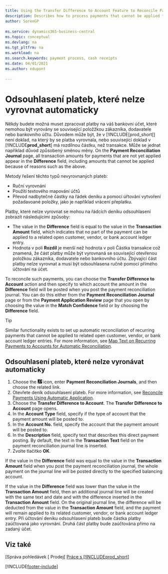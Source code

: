 ```yaml
---
title: Using the Transfer Difference to Account Feature to Reconcile Payments
description: Describes how to process payments that cannot be applied to a document, for example, when an exchange rate causes amounts to differ.
author: SorenGP

ms.service: dynamics365-business-central
ms.topic: conceptual
ms.devlang: na
ms.tgt_pltfrm: na
ms.workload: na
ms.search.keywords: payment process, cash receipts
ms.date: 04/01/2021
ms.author: edupont

---
```

# Odsouhlasení plateb, které nelze vyrovnat automaticky
Někdy budete možná muset zpracovat platby na váš bankovní účet, které nemohou být vyrovány se související položžkou zákazníka, dodavatele nebo bankovního účtu. Důvodem může být, že v [!INCLUDE[prod_short[] není doklad, na který by se platba vyrovnala, nebo související doklad v  [!INCLUDE**prod_short**] má rozdílnou částku, než transakce. Může se jednat například důvod způsobený směnou měny. On the **Payment Reconciliation Journal** page, all transaction amounts for payments that are not yet applied appear in the **Difference** field, including amounts that cannot be applied because of reasons such as the above.

Metody řešení těchto typů nevyrovnaných plateb:
* Ruční vyrovnání
* Použítí textového mapování účtů
* Převod nadbytečné částky na řádek deníku a pomocí úřtování vytvoření požadavoané položky, jako je například vrácení přeplatku.

Platby, které nelze vyrovnat se mohou na řádcích deníku odsouhlasení zobrazít následujícími způsoby:

* The value in the **Difference** field is equal to the value in the **Transaction Amount** field, which indicates that no part of the payment can be applied to a related open customer, vendor, or bank account ledger entry.
* Hodnota v poli **Rozdíl** je menší než hodnota v poli <x3/>Částka transakce<x4/> což znamená, že část platby může být vyrovnaná se související otevřenou položkou zákazníka, dodavatele nebo bankovního účtu. Zbývající část platby nelze vyrovnat a musí být odsouhlasena ručně pomocí přímého účtování na účet.

To reconcile such payments, you can choose the **Transfer Difference to Account** action and then specify to which account the amount in the **Difference** field will be posted when you post the payment reconciliation journal. You can do this either from the **Payment Reconciliation Journal** page or from the **Payment Application Review** page that you open by choosing the value in the **Match Confidence** field or by choosing the **Difference** field.

> [!TIP]  
> Similar functionality exists to set up automatic reconciliation of recurring payments that cannot be applied to related open customer, vendor, or bank account ledger entries. For more information, see [Map Text on Recurring Payments to Accounts for Automatic Reconciliation](receivables-how-map-text-recurring-payments-accounts-auto-reconcilliation.md).

## Odsouhlasení plateb, které nelze vyronávat automaticky
1. Choose the ![Lightbulb that opens the Tell Me feature.](media/ui-search/search_small.png "Tell me what you want to do") icon, enter **Payment Reconciliation Journals**, and then choose the related link.
2. Otevřete deník odsouhlasení plateb. For more information, see [Reconcile Payments Using Automatic Application](receivables-how-reconcile-payments-auto-application.md).
3. Choose the **Transfer Difference to Account**. The **Transfer Difference to Account** page opens.
4. In the **Account Type** field, specify if the type of account that the payment amount will be posted to.
5. In the **Account No.** field, specify the account that the payment amount will be posted to.
6. In the **Description** field, specify text that describes this direct payment posting. By default, the text in the **Transaction Text** field on the payment reconciliation journal line is inserted.
7. Zvolte tlačítko **OK**.

If the value in the **Difference** field was equal to the value in the **Transaction Amount** field when you post the payment reconciliation journal, the whole payment on the journal line will be posted directly to the specified balancing account.

If the value in the **Difference** field was lower than the value in the **Transaction Amount** field, then an additional journal line will be created with the same text and date and with the difference inserted in the **Transaction Amount** field. On the original journal line, the difference will be deducted from the value in the **Transaction Amount** field, and the payment will remain applied to its related customer, vendor, or bank account ledger entry. Při účtování deníku odsouhlasení plateb bude částka platby zaúčtovaná jako vyrovnání. Druhá část platby bude zaúčtována přímo na zadaný účet.

## Viz také
[Správa pohledávek  [
  Prodej[<x6/>
[Práce s [!INCLUDE<x7/>prod_short<x8/>]](ui-work-product.md)


[!INCLUDE[footer-include](includes/footer-banner.md)]